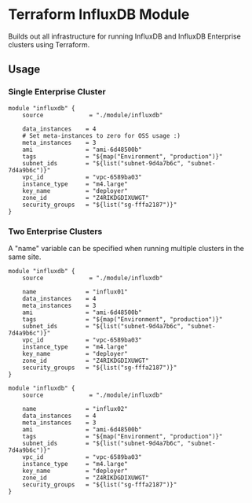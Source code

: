 # Terraform InfluxDB Module

Builds out all infrastructure for running InfluxDB and InfluxDB Enterprise clusters using Terraform.

## Usage

### Single Enterprise Cluster

```
module "influxdb" {
    source             = "./module/influxdb"

    data_instances    = 4
    # Set meta-instances to zero for OSS usage :)
    meta_instances    = 3
    ami               = "ami-6d48500b"
    tags              = "${map("Environment", "production")}"
    subnet_ids        = "${list("subnet-9d4a7b6c", "subnet-7d4a9b6c")}"
    vpc_id            = "vpc-6589ba03"
    instance_type     = "m4.large"
    key_name          = "deployer"
    zone_id           = "Z4RIKDGDIXUWGT"
    security_groups   = "${list("sg-fffa2187")}"
}
```

### Two Enterprise Clusters

A "name" variable can be specified when running multiple clusters in the same site.

```
module "influxdb" {
    source             = "./module/influxdb"

    name              = "influx01"
    data_instances    = 4
    meta_instances    = 3
    ami               = "ami-6d48500b"
    tags              = "${map("Environment", "production")}"
    subnet_ids        = "${list("subnet-9d4a7b6c", "subnet-7d4a9b6c")}"
    vpc_id            = "vpc-6589ba03"
    instance_type     = "m4.large"
    key_name          = "deployer"
    zone_id           = "Z4RIKDGDIXUWGT"
    security_groups   = "${list("sg-fffa2187")}"
}

module "influxdb" {
    source             = "./module/influxdb"

    name              = "influx02"
    data_instances    = 4
    meta_instances    = 3
    ami               = "ami-6d48500b"
    tags              = "${map("Environment", "production")}"
    subnet_ids        = "${list("subnet-9d4a7b6c", "subnet-7d4a9b6c")}"
    vpc_id            = "vpc-6589ba03"
    instance_type     = "m4.large"
    key_name          = "deployer"
    zone_id           = "Z4RIKDGDIXUWGT"
    security_groups   = "${list("sg-fffa2187")}"
}
```
